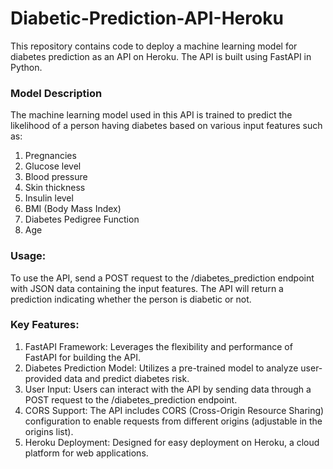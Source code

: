 # Diabetic-Prediction-API-Heroku
This repository contains code to deploy a machine learning model for diabetes prediction as an API on Heroku. The API is built using FastAPI in Python.

### Model Description
The machine learning model used in this API is trained to predict the likelihood of a person having diabetes based on various input features such as:

  1. Pregnancies
  2. Glucose level
  3. Blood pressure
  4. Skin thickness
  5. Insulin level
  6. BMI (Body Mass Index)
  7. Diabetes Pedigree Function
  8. Age

### Usage:
To use the API, send a POST request to the /diabetes_prediction endpoint with JSON data containing the input features. The API will return a prediction indicating whether the person is diabetic or not.

### Key Features:
1. FastAPI Framework: Leverages the flexibility and performance of FastAPI for building the API.
2. Diabetes Prediction Model: Utilizes a pre-trained model to analyze user-provided data and predict diabetes risk.
3. User Input: Users can interact with the API by sending data through a POST request to the /diabetes_prediction endpoint.
4. CORS Support: The API includes CORS (Cross-Origin Resource Sharing) configuration to enable requests from different origins (adjustable in the origins list).
5. Heroku Deployment: Designed for easy deployment on Heroku, a cloud platform for web applications.
